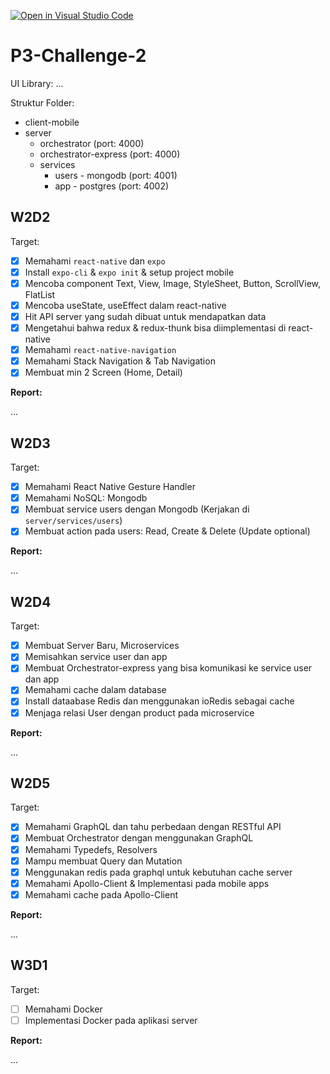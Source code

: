 [![Open in Visual Studio Code](https://classroom.github.com/assets/open-in-vscode-718a45dd9cf7e7f842a935f5ebbe5719a5e09af4491e668f4dbf3b35d5cca122.svg)](https://classroom.github.com/online_ide?assignment_repo_id=11467068&assignment_repo_type=AssignmentRepo)
# P3-Challenge-2

UI Library: ...

Struktur Folder:

- client-mobile
- server
  - orchestrator (port: 4000)
  - orchestrator-express (port: 4000)
  - services
    - users - mongodb (port: 4001)
    - app - postgres (port: 4002)

## W2D2

Target:

- [x] Memahami `react-native` dan `expo`
- [x] Install `expo-cli` & `expo init` & setup project mobile
- [x] Mencoba component Text, View, Image, StyleSheet, Button, ScrollView, FlatList
- [x] Mencoba useState, useEffect dalam react-native
- [x] Hit API server yang sudah dibuat untuk mendapatkan data
- [x] Mengetahui bahwa redux & redux-thunk bisa diimplementasi di react-native
- [x] Memahami `react-native-navigation`
- [x] Memahami Stack Navigation & Tab Navigation
- [x] Membuat min 2 Screen (Home, Detail)

**Report:**

...

## W2D3

Target:

- [x] Memahami React Native Gesture Handler
- [x] Memahami NoSQL: Mongodb
- [x] Membuat service users dengan Mongodb (Kerjakan di `server/services/users`)
- [x] Membuat action pada users: Read, Create & Delete (Update optional)

**Report:**

...

## W2D4

Target:

- [x] Membuat Server Baru, Microservices
- [x] Memisahkan service user dan app
- [x] Membuat Orchestrator-express yang bisa komunikasi ke service user dan app
- [x] Memahami cache dalam database
- [x] Install dataabase Redis dan menggunakan ioRedis sebagai cache
- [x] Menjaga relasi User dengan product pada microservice

**Report:**

...

## W2D5

Target:

- [x] Memahami GraphQL dan tahu perbedaan dengan RESTful API
- [x] Membuat Orchestrator dengan menggunakan GraphQL
- [x] Memahami Typedefs, Resolvers
- [x] Mampu membuat Query dan Mutation
- [x] Menggunakan redis pada graphql untuk kebutuhan cache server
- [x] Memahami Apollo-Client & Implementasi pada mobile apps
- [x] Memahami cache pada Apollo-Client

**Report:**

...

## W3D1

Target:

- [ ] Memahami Docker
- [ ] Implementasi Docker pada aplikasi server

**Report:**

...
